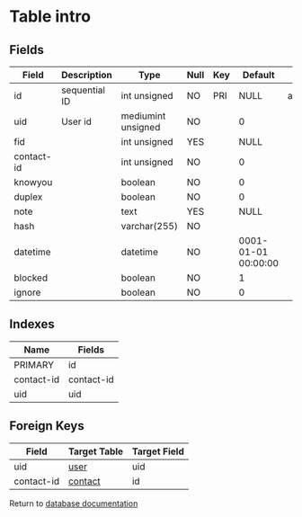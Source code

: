 Table intro
===========



Fields
------

| Field      | Description   | Type               | Null | Key | Default             | Extra          |
| ---------- | ------------- | ------------------ | ---- | --- | ------------------- | -------------- |
| id         | sequential ID | int unsigned       | NO   | PRI | NULL                | auto_increment |
| uid        | User id       | mediumint unsigned | NO   |     | 0                   |                |
| fid        |               | int unsigned       | YES  |     | NULL                |                |
| contact-id |               | int unsigned       | NO   |     | 0                   |                |
| knowyou    |               | boolean            | NO   |     | 0                   |                |
| duplex     |               | boolean            | NO   |     | 0                   |                |
| note       |               | text               | YES  |     | NULL                |                |
| hash       |               | varchar(255)       | NO   |     |                     |                |
| datetime   |               | datetime           | NO   |     | 0001-01-01 00:00:00 |                |
| blocked    |               | boolean            | NO   |     | 1                   |                |
| ignore     |               | boolean            | NO   |     | 0                   |                |

Indexes
------------

| Name | Fields |
|------|---------|
| PRIMARY | id |
| contact-id | contact-id |
| uid | uid |

Foreign Keys
------------

| Field | Target Table | Target Field |
|-------|--------------|--------------|
| uid | [user](help/database/db_user) | uid |
| contact-id | [contact](help/database/db_contact) | id |

Return to [database documentation](help/database)
